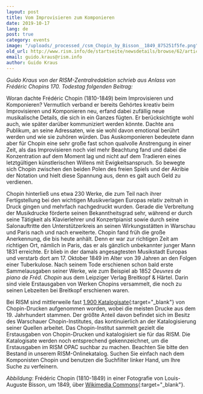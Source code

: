 ```yaml
---
layout: post
title: Vom Improvisieren zum Komponieren
date: 2019-10-17
lang: de
post: true
category: events
image: "/uploads/_processed_/csm_Chopin_by_Bisson__1849_875251f5fe.png"
old_url: http://www.rism.info/de/startseite/newsdetails/browse/62/article/64/from-improvisation-to-composition.html
email: guido.kraus@rism.info
author: Guido Kraus
---
```



_Guido Kraus von der RISM-Zentralredaktion schrieb aus Anlass von Frédéric Chopins 170. Todestag folgenden Beitrag:_

Woran dachte Frédéric Chopin (1810-1849) beim Improvisieren und Komponieren? Vermutlich verband er bereits Gehörtes kreativ beim Improvisieren und Komponieren neu, erfand dabei zufällig neue musikalische Details, die sich in ein Ganzes fügten. Er berücksichtigte wohl auch, wie später darüber kommuniziert werden könnte. Dachte ans Publikum, an seine Adressaten, wie sie wohl davon emotional berührt werden und wie sie zuhören würden. Das Auskomponieren bedeutete dann aber für Chopin eine sehr große fast schon qualvolle Anstrengung in einer Zeit, als das Improvisieren noch viel mehr Beachtung fand und dabei die Konzentration auf dem Moment lag und nicht auf dem Tradieren eines letztgültigen künstlerischen Willens mit Ewigkeitsanspruch. So bewegte sich Chopin zwischen den beiden Polen des freien Spiels und der Akribie der Notation und hielt diese Spannung aus, denn es galt auch Geld zu verdienen.

Chopin hinterließ uns etwa 230 Werke, die zum Teil nach ihrer Fertigstellung bei den wichtigen Musikverlagen Europas relativ zeitnah in Druck gingen und mehrfach nachgedruckt wurden. Gerade die Verbreitung der Musikdrucke förderte seinen Bekanntheitsgrad sehr, während er durch seine Tätigkeit als Klavierlehrer und Konzertpianist sowie durch seine Salonauftritte den Unterstützerkreis an seinen Wirkungsstätten in Warschau und Paris nach und nach erweiterte. Chopin fand früh die große Anerkennung, die bis heute anhält. Denn er war zur richtigen Zeit am richtigen Ort, nämlich in Paris, das er als gänzlich unbekannter junger Mann 1831 erreichte. Er blieb in der damals angesagtesten Musikstadt Europas und verstarb dort am 17. Oktober 1849 im Alter von 39 Jahren an den Folgen einer Tuberkulose. Nach seinem Tode erschienen schon bald erste Sammelausgaben seiner Werke, wie zum Beispiel ab 1852 _Oeuvres de piano de Fréd. Chopin_ aus dem Leipziger Verlag Breitkopf & Härtel. Darin sind viele Erstausgaben von Werken Chopins versammelt, die noch zu seinen Lebzeiten bei Breitkopf erschienen waren.

Bei RISM sind mittlerweile fast [1.900 Katalogisate](https://opac.rism.info/search?View=rism&author=chopin){:target="_blank"} von Chopin-Drucken aufgenommen worden, wobei die meisten Drucke aus dem 19. Jahrhundert stammen. Der größte Anteil davon befindet sich im Besitz des Warschauer Chopin-Institutes, das kontinuierlich an der Katalogisierung seiner Quellen arbeitet. Das Chopin-Institut sammelt gezielt die Erstausgaben von Chopin-Drucken und katalogisiert sie für das RISM. Die Katalogisate werden noch entsprechend gekennzeichnet, um die Erstausgaben im RISM OPAC suchbar zu machen. Beachten Sie bitte den Bestand in unserem RISM-Onlinekatalog. Suchen Sie einfach nach dem Komponisten Chopin und benutzen die Suchfilter linker Hand, um Ihre Suche zu verfeinern.



_AbbiIdung_: Frédéric Chopin (1810-1849) in einer Fotografie von Louis-Auguste Bisson, um 1849, über [Wikimedia Commons](https://upload.wikimedia.org/wikipedia/commons/thumb/3/36/Fr%C3%A9d%C3%A9ric_Chopin_by_Bisson%2C_1849.png/800px-Fr%C3%A9d%C3%A9ric_Chopin_by_Bisson%2C_1849.png){:target="_blank"}.

<script type="text/javascript">var switchTo5x=true;</script><script type="text/javascript" src="http://w.sharethis.com/button/buttons.js"></script><script type="text/javascript">stLight.options({publisher: "9b601438-1ce1-49d8-bfd7-9cff5df54c17", doNotHash: false, doNotCopy: false, hashAddressBar: false});</script>